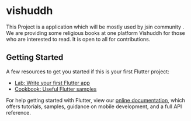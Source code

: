 # vishuddh

This Project is a application which will be mostly used by jsin community . We are providing some religious  books at one platform Vishuddh for those who are interested to read. 
It is open to all for contributions.

## Getting Started


A few resources to get you started if this is your first Flutter project:

- [Lab: Write your first Flutter app](https://flutter.dev/docs/get-started/codelab)
- [Cookbook: Useful Flutter samples](https://flutter.dev/docs/cookbook)

For help getting started with Flutter, view our
[online documentation](https://flutter.dev/docs), which offers tutorials,
samples, guidance on mobile development, and a full API reference.
